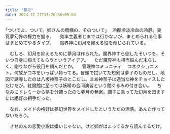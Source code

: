 ```yaml
---
title: "夢月"
date: 2024-12-21T15:26:58+09:00
---
```

｢ついでよ、ついで。姉さんの癇癪の、そのついで｣
　冷酷冷淡冷血の冷静。実質夢幻界の権力を握る。
　効率主義者とまでは行かないが、まとめられる仕事はまとめてやるタイプ。
　魔界神に幻月を抑える役を命じられている。

　むしろ、幻月を抑えるために夢月は作られた。魔界神すら倒したそいつを、そいつ自身に抑えてもらうというアイデア。
　ただ魔界神も相当悩んだ末らしく、謝りながら役目を頼んだとか。
　管理神コミュニティ
　コネクショニスト。何故かコネをいっぱい持ってる。冒頭で拭いてた短剣は夢子のものだし、地図で誘導したのは八坂神奈子のとこだし。まあ神奈子は適当な神をチョイスしただけだが。紅魔館に至っては妖精の合同演習という館ぐるみの付き合い。
　ちなみにドレミーから夢を分捕ったのも夢月の発案。調子に乗ってた幻月を凹ますには絶好の相手だった。

　なお、メイドの格好は夢幻世界をメイドしたというただの洒落。あんた作ってないだろう。

　きせのんの恋愛小説は嫌いじゃない。けど姉がはまってるから読んでるだけ。
　
